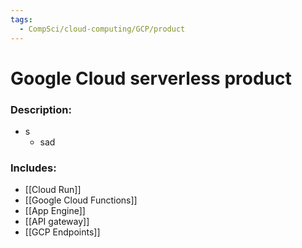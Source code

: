 ```yaml
---
tags:
  - CompSci/cloud-computing/GCP/product
---
```

# Google Cloud serverless product
### Description:
- s
	- sad
### Includes:
- [[Cloud Run]]
- [[Google Cloud Functions]]
- [[App Engine]]
- [[API gateway]]
- [[GCP Endpoints]]